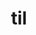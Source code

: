 ---
category: 3-letters
denotation: null
name: til
reference_link: https://www.etymonline.com/word/til
root_language: null
root_name: null
title: til
type: free
word_sums:
- respelling: til
  sum: 'Til + '
---